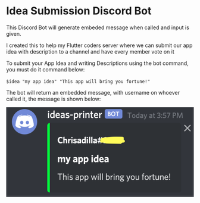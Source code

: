 # Idea Submission Discord Bot

This Discord Bot will generate embeded message when called and input is given.

I created this to help my Flutter coders server where we can submit our app idea with description to a channel and have every member vote on it

To submit your App Idea and writing Descriptions using the bot command, you must do it command below:

`$idea "my app idea" "This app will bring you fortune!"`

The bot will return an embedded message, with username on whoever called it, the message is shown below:

 
![alt text](https://github.com/xopherw/idea-submission-discord-bot/blob/main/Screenshot%202020-12-30%20at%204.02.24%20PM.png)
